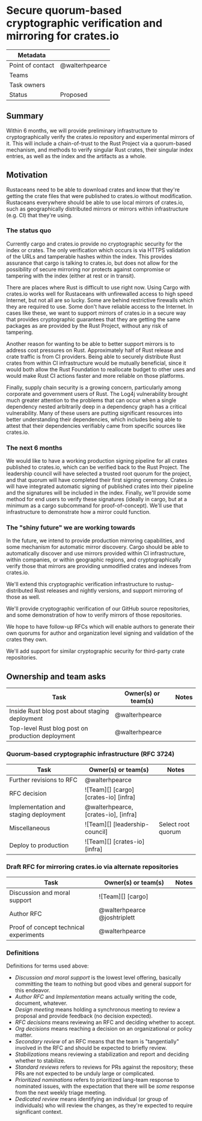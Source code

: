 # Secure quorum-based cryptographic verification and mirroring for crates.io

| Metadata |                         |
|----------|-------------------------|
| Point of contact | @walterhpearce          |
| Teams | <!-- TEAMS WITH ASKS --> |
| Task owners      | <!-- TASK OWNERS --> |
| Status   | Proposed                |

## Summary

Within 6 months, we will provide preliminary infrastructure to cryptographically verify the crates.io repository and experimental mirrors of it. This will include a chain-of-trust to the Rust Project via a quorum-based mechanism, and methods to verify singular Rust crates, their singular index entries, as well as the index and the artifacts as a whole.

## Motivation

Rustaceans need to be able to download crates and know that they're getting the crate files that were published to crates.io without modification. Rustaceans everywhere should be able to use local mirrors of crates.io, such as geographically distributed mirrors or mirrors within infrastructure (e.g. CI) that they're using.

### The status quo

Currently cargo and crates.io provide no cryptographic security for the index or crates. The only verification which occurs is via HTTPS validation of the URLs and tamperable hashes within the index. This provides assurance that cargo is talking to crates.io, but does not allow for the possibility of secure mirroring nor protects against compromise or tampering with the index (either at rest or in transit).

There are places where Rust is difficult to use right now. Using Cargo with crates.io works well for Rustaceans with unfirewalled access to high speed Internet, but not all are so lucky. Some are behind restrictive firewalls which they are required to use. Some don't have reliable access to the Internet. In cases like these, we want to support mirrors of crates.io in a secure way that provides cryptographic guarantees that they are getting the same packages as are provided by the Rust Project, without any risk of tampering.

Another reason for wanting to be able to better support mirrors is to address cost pressures on Rust. Approximately half of Rust release and crate traffic is from CI providers. Being able to securely distribute Rust crates from within CI infrastructure would be mutually beneficial, since it would both allow the Rust Foundation to reallocate budget to other uses and would make Rust CI actions faster and more reliable on those platforms.

Finally, supply chain security is a growing concern, particularly among corporate and government users of Rust. The Log4j vulnerability brought much greater attention to the problems that can occur when a single dependency nested arbitrarily deep in a dependency graph has a critical vulnerability. Many of these users are putting significant resources into better understanding their dependencies, which includes being able to attest that their dependencies verifiably came from specific sources like crates.io.

### The next 6 months

We would like to have a working production signing pipeline for all crates published to crates.io, which can be verified back to the Rust Project. The leadership council will have selected a trusted root quorum for the project, and that quorum will have completed their first signing ceremony. Crates.io will have integrated automatic signing of published crates into their pipeline and the signatures will be included in the index. Finally, we'll provide some method for end users to verify these signatures (ideally in cargo, but at a minimum as a cargo subcommand for proof-of-concept). We'll use that infrastructure to demonstrate how a mirror could function.

### The "shiny future" we are working towards

In the future, we intend to provide production mirroring capabilities, and some mechanism for automatic mirror discovery. Cargo should be able to automatically discover and use mirrors provided within CI infrastructure, within companies, or within geographic regions, and cryptographically verify those that mirrors are providing unmodified crates and indexes from crates.io.

We'll extend this cryptographic verification infrastructure to rustup-distributed Rust releases and nightly versions, and support mirroring of those as well.

We'll provide cryptographic verification of our GitHub source repositories, and some demonstration of how to verify mirrors of those repositories.

We hope to have follow-up RFCs which will enable authors to generate their own quorums for author and organization level signing and validation of the crates they own.

We'll add support for similar cryptographic security for third-party crate repositories.

## Ownership and team asks

| Task                                              | Owner(s) or team(s) | Notes |
|---------------------------------------------------|---------------------|-------|
| Inside Rust blog post about staging deployment    | @walterhpearce      |       |
| Top-level Rust blog post on production deployment | @walterhpearce      |       |

### Quorum-based cryptographic infrastructure (RFC 3724)

| Task                                  | Owner(s) or team(s)                   | Notes              |
|---------------------------------------|---------------------------------------|--------------------|
| Further revisions to RFC              | @walterhpearce                        |                    |
| RFC decision                          | ![Team][] [cargo] [crates-io] [infra] |                    |
| Implementation and staging deployment | @walterhpearce, [crates-io], [infra]  |                    |
| Miscellaneous                         | ![Team][] [leadership-council]        | Select root quorum |
| Deploy to production                  | ![Team][] [crates-io] [infra]         |                    |

### Draft RFC for mirroring crates.io via alternate repositories

| Task                                   | Owner(s) or team(s)          | Notes |
|----------------------------------------|------------------------------|-------|
| Discussion and moral support           | ![Team][] [cargo]            |       |
| Author RFC                             | @walterhpearce @joshtriplett |       |
| Proof of concept technical experiments | @walterhpearce               |       |


### Definitions

Definitions for terms used above:

* *Discussion and moral support* is the lowest level offering, basically committing the team to nothing but good vibes and general support for this endeavor.
* *Author RFC* and *Implementation* means actually writing the code, document, whatever.
* *Design meeting* means holding a synchronous meeting to review a proposal and provide feedback (no decision expected).
* *RFC decisions* means reviewing an RFC and deciding whether to accept.
* *Org decisions* means reaching a decision on an organizational or policy matter.
* *Secondary review* of an RFC means that the team is "tangentially" involved in the RFC and should be expected to briefly review.
* *Stabilizations* means reviewing a stabilization and report and deciding whether to stabilize.
* *Standard reviews* refers to reviews for PRs against the repository; these PRs are not expected to be unduly large or complicated.
* *Prioritized nominations* refers to prioritized lang-team response to nominated issues, with the expectation that there will be *some* response from the next weekly triage meeting.
* *Dedicated review* means identifying an individual (or group of individuals) who will review the changes, as they're expected to require significant context.

